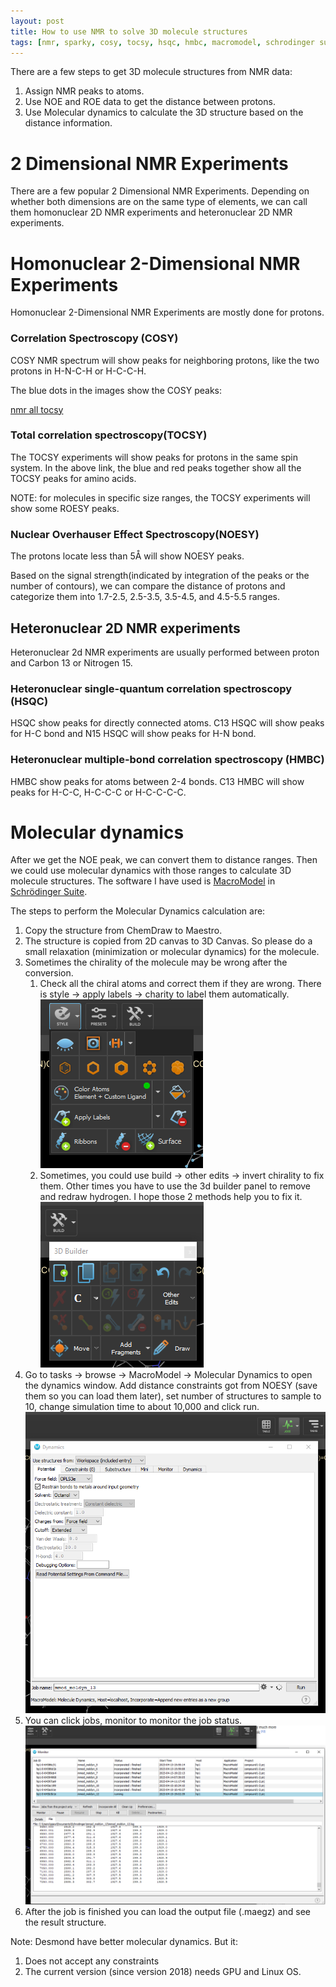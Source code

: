 ```yaml
---
layout: post
title: How to use NMR to solve 3D molecule structures
tags: [nmr, sparky, cosy, tocsy, hsqc, hmbc, macromodel, schrodinger suite, molecular dynamics]
---
```


There are a few steps to get 3D molecule structures from NMR data:

1. Assign NMR peaks to atoms. 
2. Use NOE and ROE data to get the distance between protons.
3. Use Molecular dynamics to calculate the 3D structure based on the distance information.  <!--break-->


# 2 Dimensional NMR Experiments

There are a few popular 2 Dimensional NMR Experiments. Depending on whether both dimensions are on the same type of elements, we can call them homonuclear 2D NMR experiments and heteronuclear 2D NMR experiments.

# Homonuclear 2-Dimensional NMR Experiments

Homonuclear 2-Dimensional NMR Experiments are mostly done for protons. 

### Correlation Spectroscopy (COSY)

COSY NMR spectrum will show peaks for neighboring protons, like the two protons in H-N-C-H or H-C-C-H.

The blue dots in the images show the COSY peaks:

[nmr all tocsy](http://www.bp.uni-bayreuth.de/NMR/nmr_alltocsy.html)

### Total correlation spectroscopy(TOCSY)

The TOCSY experiments will show peaks for protons in the same spin system. In the above link, the blue and red peaks together show all the TOCSY peaks for amino acids.

NOTE: for molecules in specific size ranges, the TOCSY experiments will show some ROESY peaks. 

### Nuclear Overhauser Effect Spectroscopy(NOESY)

The protons locate less than 5Å will show NOESY peaks. 

Based on the signal strength(indicated by integration of the peaks or the number of contours), we can compare the distance of protons and categorize them into 1.7-2.5, 2.5-3.5, 3.5-4.5, and 4.5-5.5 ranges. 

## Heteronuclear 2D NMR experiments

Heteronuclear 2d NMR experiments are usually performed between proton and Carbon 13 or Nitrogen 15.


### Heteronuclear single-quantum correlation spectroscopy (HSQC)

HSQC show peaks for directly connected atoms. C13 HSQC will show peaks for H-C bond and N15 HSQC will show peaks for H-N bond.

### Heteronuclear multiple-bond correlation spectroscopy (HMBC)

HMBC show peaks for atoms between 2-4 bonds. C13 HMBC will show peaks for H-C-C, H-C-C-C or H-C-C-C-C. 

# Molecular dynamics 

After we get the NOE peak, we can convert them to distance ranges. Then we could use molecular dynamics with those ranges to calculate 3D molecule structures. The software I have used is [MacroModel](https://www.schrodinger.com/products/macromodel) in [Schrödinger Suite](https://www.schrodinger.com/).

The steps to perform the Molecular Dynamics calculation are:

1. Copy the structure from ChemDraw to Maestro. 
2. The structure is copied from 2D canvas to 3D Canvas. So please do a small relaxation (minimization or molecular dynamics) for the molecule. 
3. Sometimes the chirality of the molecule may be wrong after the conversion. 
    1. Check all the chiral atoms and correct them if they are wrong. There is style -> apply labels -> charity to label them automatically. 
    ![style](/images/nmr/macromodel/style.PNG)
    2. Sometimes, you could use build -> other edits -> invert chirality to fix them. Other times you have to use the 3d builder panel to remove and redraw hydrogen. I hope those 2 methods help you to fix it. 
    ![3d builder](/images/nmr/macromodel/3d_builder.PNG)
4. Go to tasks -> browse -> MacroModel -> Molecular Dynamics to open the dynamics window. Add distance constraints got from NOESY (save them so you can load them later), set number of structures to sample to 10, change simulation time to about 10,000 and click run. 
![dynamics](/images/nmr/macromodel/dynamics.png)
5. You can click jobs, monitor to monitor the job status.
![job_monitor](/images/nmr/macromodel/job_monitor.PNG)
6. After the job is finished you can load the output file (.maegz) and see the result structure. 

Note: Desmond have better molecular dynamics. But it:

1. Does not accept any constraints 
2. The current version (since version 2018) needs GPU and Linux OS. 